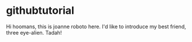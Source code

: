 # githubtutorial

Hi hoomans, this is joanne roboto here. I'd like to introduce my best friend, three eye-alien. Tadah! 
